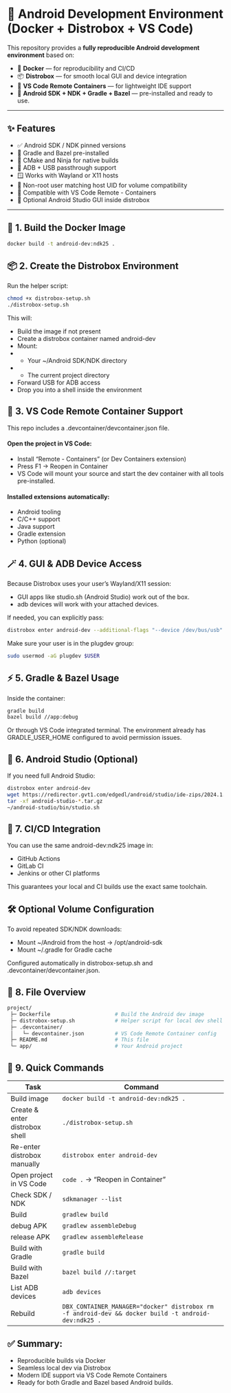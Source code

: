 # 🧭 Android Development Environment (Docker + Distrobox + VS Code)

This repository provides a **fully reproducible Android development environment** based on:

- 🐳 **Docker** — for reproducibility and CI/CD  
- 📦 **Distrobox** — for smooth local GUI and device integration  
- 🧰 **VS Code Remote Containers** — for lightweight IDE support  
- 🧱 **Android SDK + NDK + Gradle + Bazel** — pre-installed and ready to use.

---

## ✨ Features

- ✅ Android SDK / NDK pinned versions
- 🧰 Gradle and Bazel pre-installed
- 🧩 CMake and Ninja for native builds
- 🔌 ADB + USB passthrough support
- 🪟 Works with Wayland or X11 hosts
- 🐧 Non-root user matching host UID for volume compatibility
- 🚀 Compatible with VS Code Remote - Containers
- 🧪 Optional Android Studio GUI inside distrobox

---

## 🐳 1. Build the Docker Image

```bash
docker build -t android-dev:ndk25 .
```


## 📦 2. Create the Distrobox Environment

Run the helper script:

```bash
chmod +x distrobox-setup.sh
./distrobox-setup.sh
```

This will:
* Build the image if not present
* Create a distrobox container named android-dev
* Mount:
* * Your ~/Android SDK/NDK directory
* * The current project directory
* Forward USB for ADB access
* Drop you into a shell inside the environment


## 🧰 3. VS Code Remote Container Support

This repo includes a .devcontainer/devcontainer.json file.

#### Open the project in VS Code:

* Install “Remote - Containers” (or Dev Containers extension)
* Press F1 → Reopen in Container
* VS Code will mount your source and start the dev container with all tools pre-installed.

#### Installed extensions automatically:

* Android tooling
* C/C++ support
* Java support
* Gradle extension
* Python (optional)


## 🪄 4. GUI & ADB Device Access

Because Distrobox uses your user’s Wayland/X11 session:

* GUI apps like studio.sh (Android Studio) work out of the box.
* adb devices will work with your attached devices.

If needed, you can explicitly pass:

```bash
distrobox enter android-dev --additional-flags "--device /dev/bus/usb"
```

Make sure your user is in the plugdev group:

```bash
sudo usermod -aG plugdev $USER
```

## ⚡ 5. Gradle & Bazel Usage

Inside the container:

```bash
gradle build
bazel build //app:debug
```

Or through VS Code integrated terminal.
The environment already has GRADLE_USER_HOME configured to avoid permission issues.


## 🧪 6. Android Studio (Optional)

If you need full Android Studio:

```bash
distrobox enter android-dev
wget https://redirector.gvt1.com/edgedl/android/studio/ide-zips/2024.1.1.11/android-studio-2024.1.1.11-linux.tar.gz
tar -xf android-studio-*.tar.gz
~/android-studio/bin/studio.sh
```

## 🧭 7. CI/CD Integration

You can use the same android-dev:ndk25 image in:

* GitHub Actions
* GitLab CI
* Jenkins or other CI platforms

This guarantees your local and CI builds use the exact same toolchain.

## 🛠 Optional Volume Configuration

To avoid repeated SDK/NDK downloads:

* Mount ~/Android from the host → /opt/android-sdk
* Mount ~/.gradle for Gradle cache

Configured automatically in distrobox-setup.sh and .devcontainer/devcontainer.json.


## 🧭 8. File Overview

```bash
project/
 ├─ Dockerfile                     # Build the Android dev image
 ├─ distrobox-setup.sh             # Helper script for local dev shell
 ├─ .devcontainer/
 │   └─ devcontainer.json          # VS Code Remote Container config
 ├─ README.md                      # This file
 └─ app/                           # Your Android project
```

## 🧭 9. Quick Commands

| Task                           | Command                               |
|--------------------------------|---------------------------------------|
| Build image                    | `docker build -t android-dev:ndk25 .` |
| Create & enter distrobox shell | `./distrobox-setup.sh`                |
| Re-enter distrobox manually    | `distrobox enter android-dev`         |
| Open project in VS Code        | `code .` → “Reopen in Container”      |
| Check SDK / NDK                | `sdkmanager --list`                   |
| Build                          | `gradlew build`                       |
|    debug APK                   | `gradlew assembleDebug`               |
|    release APK                 | `gradlew assembleRelease`             |
| Build with Gradle              | `gradle build`                        |
| Build with Bazel               | `bazel build //:target`               |
| List ADB devices               | `adb devices`                         |
| Rebuild                        | `DBX_CONTAINER_MANAGER="docker" distrobox rm -f android-dev && docker build -t android-dev:ndk25 .` |

## ✅ Summary:

* Reproducible builds via Docker
* Seamless local dev via Distrobox
* Modern IDE support via VS Code Remote Containers
* Ready for both Gradle and Bazel based Android builds.

